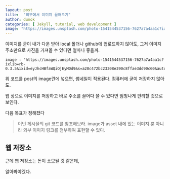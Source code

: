 ```yaml
---
layout: post
title:  "외부에서 이미지 끌어오기"
author: dunok
categories: [ Jekyll, tutorial, web development ]
image: "https://images.unsplash.com/photo-1541544537156-7627a7a4aa1c?ixlib=rb-0.3.5&ixid=eyJhcHBfaWQiOjEyMDd9&s=a20c472bc23308e390c8ffae3dd90c60&auto=format&fit=crop&w=750&q=80"
---
```

이미지를 굳이 내가 다운 받아 local 폴더나 github에 업로드하지 않아도, 그저 이미지 주소만으로 사진을 가져올 수 있다면 얼마나 좋을까.

    image : "https://images.unsplash.com/photo-1541544537156-7627a7a4aa1c?ixlib=rb-0.3.5&ixid=eyJhcHBfaWQiOjEyMDd9&s=a20c472bc23308e390c8ffae3dd90c60&auto=format&fit=crop&w=750&q=80"


위 코드를 post의 image란에 넣으면, 썸네일이 적용된다. 컴퓨터에 굳이 저장하지 않아도. 

웹 상으로 이미지를 저장하고 바로 주소를 끌어다 쓸 수 있다면 엄청나게 편리할 것으로 보인다.

다음 목표가 정해졌다

> 이번 게시물의 git 코드를 참조해보라. image가 asset 내에 있는 이미지 뿐 아니라 외부 이미지 링크를 첨부하여 표현할 수 있다.

## 웹 저장소
근데 웹 저장소는 돈이 소모될 것 같은데,

알아봐야겠다.